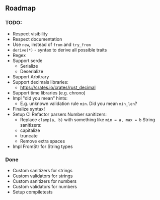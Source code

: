 ## Roadmap

### TODO:
* Respect visibility
* Respect documentation
* Use `new`, instead of `from` and `try_from`
* `derive(*)` - syntax to derive all possible traits
* Regex
* Support serde
  * Serialize
  * Deserialize
* Support Arbitrary
* Support decimals libraries:
  * https://crates.io/crates/rust_decimal
* Support time libraries (e.g. chrono)
* Impl  "did you mean" hints:
  * E.g. unknown validation rule `min`. Did you mean `min_len`?
* Finalize syntax!
* Setup CI
Refactor parsers
Number sanitizers:
  * Replace `clamp(a, b)` with something like `min = a, max = b`
String sanitizers:
  * capitalize
  * truncate
  * Remove extra spaces
* Impl FromStr for String types


### Done
* Custom sanitizers for strings
* Custom validators for strings
* Custom sanitizers for numbers
* Custom validators for numbers
* Setup compiletests
